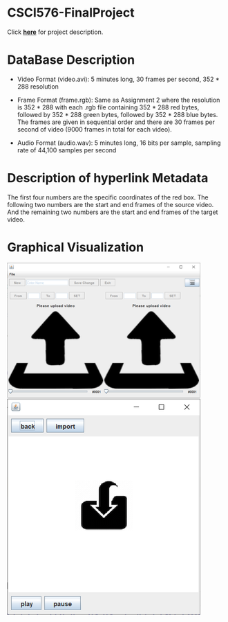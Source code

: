 # CSCI576-FinalProject
Click **[here](https://github.com/VincentAC-stack/CSCI576-FinalProject/blob/main/Project_Fall2021.pdf)** for project description.

# DataBase Description
- Video Format (video.avi): 5 minutes long, 30 frames per second, 352 * 288 resolution

- Frame Format (frame.rgb): Same as Assignment 2 where the resolution is 352 * 288 with each .rgb file containing 352 * 288 red bytes, followed by 352 * 288 green bytes, followed by 352 * 288 blue bytes. The frames are given in sequential order and there are 30 frames per second of video (9000 frames in total for each video).

- Audio Format (audio.wav): 5 minutes long, 16 bits per sample, sampling rate of 44,100 samples per second

# Description of hyperlink Metadata
The first four numbers are the specific coordinates of the red box. The following two numbers are the start and end frames of the source video. And the remaining two numbers are the start and end frames of the target video.

# Graphical Visualization
![HyperlinkTool](https://github.com/VincentAC-stack/CSCI576-FinalProject/blob/main/Hyperlink%20Tool.png "HyperlinkTool")
![PlayerTool](https://github.com/VincentAC-stack/CSCI576-FinalProject/blob/main/Player%20Tool.png "PlayerTool")
